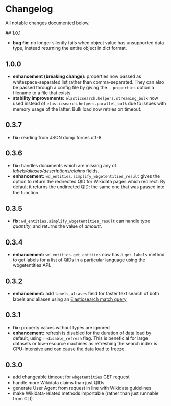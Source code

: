 # Changelog

All notable changes documented below.

## 1.0.1
- **bug fix:** no longer silently fails when object value has unsupported data type, instead returning the entire object in dict format.
## 1.0.0
- **enhancement (breaking change):** properties now passed as whitespace-separated list rather than comma-separated. They can also be passed through a config file by giving the `--properties` option a filename to a file that exists.
- **stability improvements:** `elasticsearch.helpers.streaming_bulk` now used instead of `elasticsearch.helpers.parallel_bulk` due to issues with memory usage of the latter. Bulk load now retries on timeout.

## 0.3.7
- **fix:** reading from JSON dump forces utf-8
## 0.3.6

- **fix:** handles documents which are missing any of *labels/aliases/descriptions/claims* fields.
- **enhancement:** `wd_entities.simplify_wbgetentities_result` gives the option to return the redirected QID for Wikidata pages which redirect. By default it returns the undirected QID: the same one that was passed into the function.

## 0.3.5

- **fix:** `wd_entities.simplify_wbgetentities_result` can handle type *quantity*, and returns the value of *amount*.

## 0.3.4

- **enhancement:** `wd_entities.get_entities` now has a `get_labels` method to get labels for a list of QIDs in a particular language using the wbgetentities API.

## 0.3.2

- **enhancement:** add `labels_aliases` field for faster text search of both labels and aliases using an [Elasticsearch match query](https://www.elastic.co/guide/en/elasticsearch/reference/current/query-dsl-match-query.html)

## 0.3.1

- **fix:** property values without types are ignored
- **enhancement:** refresh is disabled for the duration of data load by default, using `--disable_refresh` flag. This is beneficial for large datasets or low-resource machines as refreshing the search index is CPU-intensive and can cause the data load to freeze.

## 0.3.0

- add changeable timeout for `wbgetentities` GET request
- handle more Wikidata claims than just QIDs
- generate User Agent from request in line with Wikidata guidelines
- make Wikidata-related methods importable (rather than just runnable from CLI)
